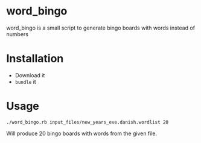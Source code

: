 word_bingo
==========

word_bingo is a small script to generate bingo boards with words instead of numbers

Installation
============

* Download it
* `bundle` it

Usage
=====

```
./word_bingo.rb input_files/new_years_eve.danish.wordlist 20
```

Will produce 20 bingo boards with words from the given file.
